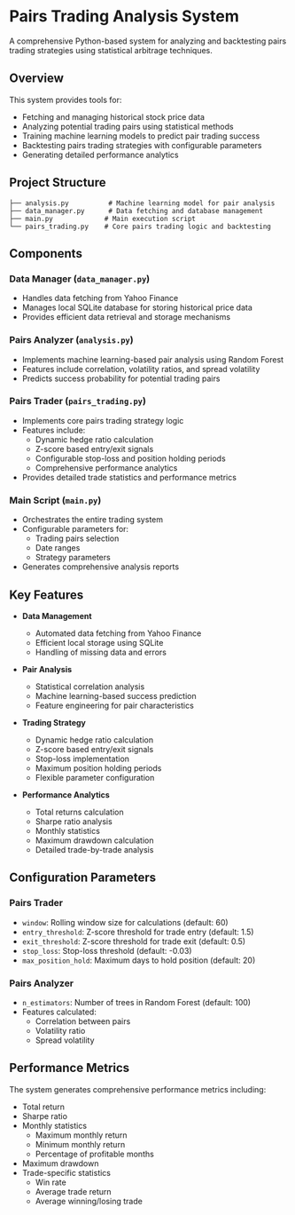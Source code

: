 # Pairs Trading Analysis System

A comprehensive Python-based system for analyzing and backtesting pairs trading strategies using statistical arbitrage techniques.

## Overview

This system provides tools for:
- Fetching and managing historical stock price data
- Analyzing potential trading pairs using statistical methods
- Training machine learning models to predict pair trading success
- Backtesting pairs trading strategies with configurable parameters
- Generating detailed performance analytics

## Project Structure

```
├── analysis.py          # Machine learning model for pair analysis
├── data_manager.py      # Data fetching and database management
├── main.py             # Main execution script
└── pairs_trading.py    # Core pairs trading logic and backtesting
```

## Components

### Data Manager (`data_manager.py`)
- Handles data fetching from Yahoo Finance
- Manages local SQLite database for storing historical price data
- Provides efficient data retrieval and storage mechanisms

### Pairs Analyzer (`analysis.py`)
- Implements machine learning-based pair analysis using Random Forest
- Features include correlation, volatility ratios, and spread volatility
- Predicts success probability for potential trading pairs

### Pairs Trader (`pairs_trading.py`)
- Implements core pairs trading strategy logic
- Features include:
  - Dynamic hedge ratio calculation
  - Z-score based entry/exit signals
  - Configurable stop-loss and position holding periods
  - Comprehensive performance analytics
- Provides detailed trade statistics and performance metrics

### Main Script (`main.py`)
- Orchestrates the entire trading system
- Configurable parameters for:
  - Trading pairs selection
  - Date ranges
  - Strategy parameters
- Generates comprehensive analysis reports

## Key Features

- **Data Management**
  - Automated data fetching from Yahoo Finance
  - Efficient local storage using SQLite
  - Handling of missing data and errors

- **Pair Analysis**
  - Statistical correlation analysis
  - Machine learning-based success prediction
  - Feature engineering for pair characteristics

- **Trading Strategy**
  - Dynamic hedge ratio calculation
  - Z-score based entry/exit signals
  - Stop-loss implementation
  - Maximum position holding periods
  - Flexible parameter configuration

- **Performance Analytics**
  - Total returns calculation
  - Sharpe ratio analysis
  - Monthly statistics
  - Maximum drawdown calculation
  - Detailed trade-by-trade analysis


## Configuration Parameters

### Pairs Trader
- `window`: Rolling window size for calculations (default: 60)
- `entry_threshold`: Z-score threshold for trade entry (default: 1.5)
- `exit_threshold`: Z-score threshold for trade exit (default: 0.5)
- `stop_loss`: Stop-loss threshold (default: -0.03)
- `max_position_hold`: Maximum days to hold position (default: 20)

### Pairs Analyzer
- `n_estimators`: Number of trees in Random Forest (default: 100)
- Features calculated:
  - Correlation between pairs
  - Volatility ratio
  - Spread volatility

## Performance Metrics

The system generates comprehensive performance metrics including:
- Total return
- Sharpe ratio
- Monthly statistics
  - Maximum monthly return
  - Minimum monthly return
  - Percentage of profitable months
- Maximum drawdown
- Trade-specific statistics
  - Win rate
  - Average trade return
  - Average winning/losing trade

